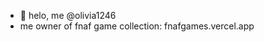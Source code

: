 - 👋 helo, me @olivia1246
- me owner of fnaf game collection: fnafgames.vercel.app
<!---
olivia1246/olivia1246 is a ✨ special ✨ repository because its `README.md` (this file) appears on your GitHub profile.
You can click the Preview link to take a look at your changes.
--->
